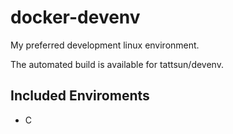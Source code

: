 # docker-devenv

My preferred development linux environment.

The automated build is available for tattsun/devenv.

## Included Enviroments

- C
